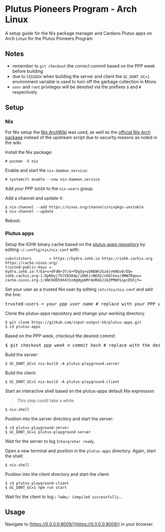 # Plutus Pioneers Program - Arch Linux

A setup guide for the Nix package manager and Cardano Plutus apps on Arch Linux for the Plutus Pioneers Program

## Notes
- remember to `git checkout` the *correct commit* based on the PPP week before building
- due to `SIGSEGV` when building the server and client the `GC_DONT_GC=1` environment variable is used to turn off the garbage collection in Mono
- `user` and `root` privileges will be denoted via the prefixes `$` and `#` respectively

## Setup

### Nix 

For Nix setup the [Nix ArchWiki](https://wiki.archlinux.org/title/Nix) was used, as well as the [official Nix Arch package](https://archlinux.org/packages/community/x86_64/nix/) instead of the upstream script due to security reasons as noted in the wiki.

Install the Nix package: 

```
# pacman -S nix
```

Enable and start the `nix-daemon.service`:

```
# systemctl enable --now nix-daemon.service
```

Add your PPP `$USER` to the `nix-users` group.

Add a channel and update it:
```
$ nix-channel --add https://nixos.org/channels/nixpkgs-unstable
$ nix-channel --update
```

Reboot.

### Plutus apps

Setup the IOHK binary cache based on the [plutus-apps repository](https://github.com/input-output-hk/plutus-apps) by editing `~/.config/nix/nix.conf` with:
```
substituters        = https://hydra.iohk.io https://iohk.cachix.org https://cache.nixos.org/
trusted-public-keys = hydra.iohk.io:f/Ea+s+dFdN+3Y/G+FDgSq+a5NEWhJGzdjvKNGv0/EQ= iohk.cachix.org-1:DpRUyj7h7V830dp/i6Nti+NEO2/nhblbov/8MW7Rqoo= cache.nixos.org-1:6NCHdD59X431o0gWypbMrAURkbJ16ZPMQFGspcDShjY=
```

Set your user as a trusted Nix user by editing `/etc/nix/nix.conf` and add the line:
<pre>
trusted-users = <i>your_ppp_user_name</i> # replace with your PPP user name
</pre>

Clone the plutus-apps repository and change your working directory.

```
$ git clone https://github.com/input-output-hk/plutus-apps.git
$ cd plutus-apps
```

Based on the PPP week, checkout the desired commit:
<pre>
$ git checkout <i>ppp_week_n_commit_hash</i> # replace with the desired PPP week commit hash
</pre>

Build the server:
```
$ GC_DONT_GC=1 nix-build -A plutus-playground.server
```

Build the client:
```
$ GC_DONT_GC=1 nix-build -A plutus-playground.client
```

Start an interactive shell based on the plutus-apps default Nix expression:
> This step could take a while.
```
$ nix-shell
```

Position into the server directory and start the server:
```
$ cd plutus-playground-server
$ GC_DONT_GC=1 plutus-playground-server
```

Wait for the server to log `Interpreter ready`.

Open a new terminal and position in the `plutus-apps` directory.
Again, start the shell:
```
$ nix-shell
```

Position into the client directory and start the client:
```
$ cd plutus-playground-client
$ GC_DONT_GC=1 npm run start
```

Wait for the client to log `ℹ ｢wdm｣: Compiled successfully.`.

## Usage

Navigate to [https://0.0.0.0:8009/](https://0.0.0.0:8009/) in your browser.
